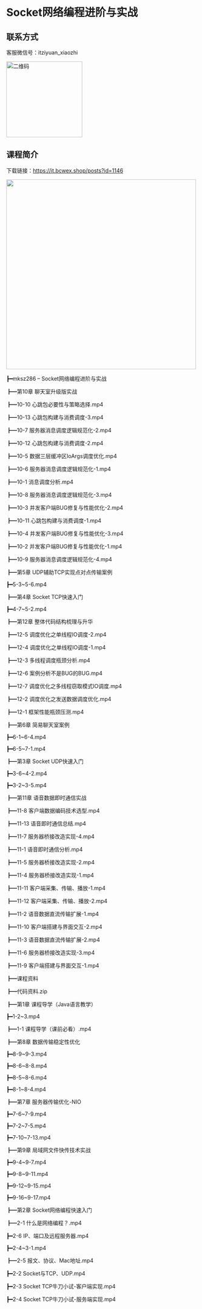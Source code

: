 # Socket网络编程进阶与实战

## 联系方式

客服微信号：itziyuan_xiaozhi

<img src="https://ziyuanyun.oss-cn-guangzhou.aliyuncs.com/common/20240614073449/666b82192834a.jpg" width="200" height="200" alt="二维码">

## 课程简介

下载链接：https://it.bcwex.shop/posts?id=1146

<img src="https://ziyuanyun.oss-cn-guangzhou.aliyuncs.com/yun/20240515153624/664465f8cc6ab.jpg" width="500" alt="">

  ┣━mksz286 &#8211; Socket网络编程进阶与实战

 ┣━第10章 聊天室升级版实战

 ┣━10-10 心跳包必要性与策略选择.mp4

 ┣━10-13 心跳包构建与消费调度-3.mp4

 ┣━10-7 服务器消息调度逻辑规范化-2.mp4

 ┣━10-12 心跳包构建与消费调度-2.mp4

 ┣━10-5 数据三层缓冲区IoArgs调度优化.mp4

 ┣━10-6 服务器消息调度逻辑规范化-1.mp4

 ┣━10-1 消息调度分析.mp4

 ┣━10-8 服务器消息调度逻辑规范化-3.mp4

 ┣━10-3 并发客户端BUG修复与性能优化-2.mp4

 ┣━10-11 心跳包构建与消费调度-1.mp4

 ┣━10-4 并发客户端BUG修复与性能优化-3.mp4

 ┣━10-2 并发客户端BUG修复与性能优化-1.mp4

 ┣━10-9 服务器消息调度逻辑规范化-4.mp4

 ┣━第5章 UDP辅助TCP实现点对点传输案例

 ┣━5-3~5-6.mp4

 ┣━第4章 Socket TCP快速入门

 ┣━4-7~5-2.mp4

 ┣━第12章 整体代码结构梳理与升华

 ┣━12-5 调度优化之单线程IO调度-2.mp4

 ┣━12-4 调度优化之单线程IO调度-1.mp4

 ┣━12-3 多线程调度瓶颈分析.mp4

 ┣━12-6 案例分析不是BUG的BUG.mp4

 ┣━12-7 调度优化之多线程窃取模式IO调度.mp4

 ┣━12-2 调度优化之发送数据调度优化.mp4

 ┣━12-1 框架性能瓶颈压测.mp4

 ┣━第6章 简易聊天室案例

 ┣━6-1~6-4.mp4

 ┣━6-5~7-1.mp4

 ┣━第3章 Socket UDP快速入门

 ┣━3-6~4-2.mp4

 ┣━3-2~3-5.mp4

 ┣━第11章 语音数据即时通信实战

 ┣━11-8 客户端数据编码技术选型.mp4

 ┣━11-13 语音即时通信总结.mp4

 ┣━11-7 服务器桥接改造实现-4.mp4

 ┣━11-1 语音即时通信分析.mp4

 ┣━11-5 服务器桥接改造实现-2.mp4

 ┣━11-4 服务器桥接改造实现-1.mp4

 ┣━11-11 客户端采集、传输、播放-1.mp4

 ┣━11-12 客户端采集、传输、播放-2.mp4

 ┣━11-2 语音数据直流传输扩展-1.mp4

 ┣━11-10 客户端搭建与界面交互-2.mp4

 ┣━11-3 语音数据直流传输扩展-2.mp4

 ┣━11-6 服务器桥接改造实现-3.mp4

 ┣━11-9 客户端搭建与界面交互-1.mp4

 ┣━课程资料

 ┣━代码资料.zip

 ┣━第1章 课程导学（Java语言教学）

 ┣━1-2~3.mp4

 ┣━1-1 课程导学（课前必看）.mp4

 ┣━第8章 数据传输稳定性优化

 ┣━8-9~9-3.mp4

 ┣━8-6~8-8.mp4

 ┣━8-5~8-6.mp4

 ┣━8-1~8-4.mp4

 ┣━第7章 服务器传输优化-NIO

 ┣━7-6~7-9.mp4

 ┣━7-2~7-5.mp4

 ┣━7-10~7-13.mp4

 ┣━第9章 局域网文件快传技术实战

 ┣━9-4~9-7.mp4

 ┣━9-8~9-11.mp4

 ┣━9-12~9-15.mp4

 ┣━9-16~9-17.mp4

 ┣━第2章 Socket网络编程快速入门

 ┣━2-1 什么是网络编程？.mp4

 ┣━2-6 IP、端口及远程服务器.mp4

 ┣━2-4~3-1.mp4

 ┣━2-5 报文、协议、Mac地址.mp4

 ┣━2-2 Socket与TCP、UDP.mp4

 ┣━2-3 Socket TCP牛刀小试-客户端实现.mp4

 ┣━2-4 Socket TCP牛刀小试-服务端实现.mp4

  